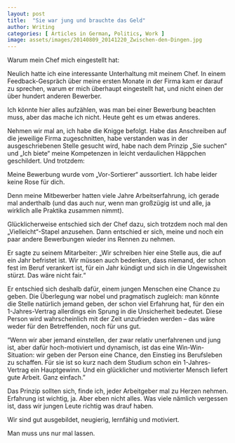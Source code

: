 ```yaml
---
layout: post
title:  "Sie war jung und brauchte das Geld"
author: Writing
categories: [ Articles in German, Politics, Work ]
image: assets/images/20140809_20141220_Zwischen-den-Dingen.jpg
---
```



Warum mein Chef mich eingestellt hat:

Neulich hatte ich eine interessante Unterhaltung mit meinem Chef. In einem Feedback-Gespräch über meine ersten Monate in der Firma kam er darauf zu sprechen, warum er mich überhaupt eingestellt hat, und nicht einen der über hundert anderen Bewerber.

Ich könnte hier alles aufzählen, was man bei einer Bewerbung beachten muss, aber das mache ich nicht. Heute geht es um etwas anderes.

Nehmen wir mal an, ich habe die Knigge befolgt. Habe das Anschreiben auf die jeweilige Firma zugeschnitten, habe verstanden was in der ausgeschriebenen Stelle gesucht wird, habe nach dem Prinzip „Sie suchen“ und „Ich biete“ meine Kompetenzen in leicht verdaulichen Häppchen geschildert. Und trotzdem:

Meine Bewerbung wurde vom „Vor-Sortierer“ aussortiert. Ich habe leider keine Rose für dich.

Denn meine Mitbewerber hatten viele Jahre Arbeitserfahrung, ich gerade mal anderthalb (und das auch nur, wenn man großzügig ist und alle, ja wirklich alle Praktika zusammen nimmt).

Glücklicherweise entschied sich der Chef dazu, sich trotzdem noch mal den „Vielleicht“-Stapel anzusehen. Dann entschied er sich, meine und noch ein paar andere Bewerbungen wieder ins Rennen zu nehmen.

Er sagte zu seinem Mitarbeiter: „Wir schreiben hier eine Stelle aus, die auf ein Jahr befristet ist. Wir müssen auch bedenken, dass niemand, der schon fest im Beruf verankert ist, für ein Jahr kündigt und sich in die Ungewissheit stürzt. Das wäre nicht fair.“

Er entschied sich deshalb dafür, einem jungen Menschen eine Chance zu geben. Die Überlegung war nobel und pragmatisch zugleich: man könnte die Stelle natürlich jemand geben, der schon viel Erfahrung hat, für den ein 1-Jahres-Vertrag allerdings ein Sprung in die Unsicherheit bedeutet. Diese Person wird wahrscheinlich mit der Zeit unzufrieden werden – das wäre weder für den Betreffenden, noch für uns gut.

“Wenn wir aber jemand einstellen, der zwar relativ unerfahrenen und jung ist, aber dafür hoch-motiviert und dynamisch, ist das eine Win-Win-Situation: wir geben der Person eine Chance, den Einstieg ins Berufsleben zu schaffen. Für sie ist so kurz nach dem Studium schon ein 1-Jahres-Vertrag ein Hauptgewinn. Und ein glücklicher und motivierter Mensch liefert gute Arbeit. Ganz einfach.”

Das Prinzip sollten sich, finde ich, jeder Arbeitgeber mal zu Herzen nehmen. Erfahrung ist wichtig, ja. Aber eben nicht alles. Was viele nämlich vergessen ist, dass wir jungen Leute richtig was drauf haben.

Wir sind gut ausgebildet, neugierig, lernfähig und motiviert.

Man muss uns nur mal lassen.

 

